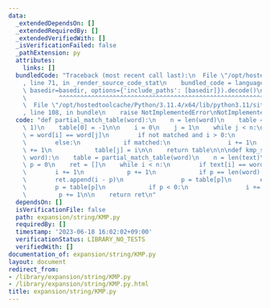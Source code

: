 ```yaml
---
data:
  _extendedDependsOn: []
  _extendedRequiredBy: []
  _extendedVerifiedWith: []
  _isVerificationFailed: false
  _pathExtension: py
  attributes:
    links: []
  bundledCode: "Traceback (most recent call last):\n  File \"/opt/hostedtoolcache/Python/3.11.4/x64/lib/python3.11/site-packages/onlinejudge_verify/documentation/build.py\"\
    , line 71, in _render_source_code_stat\n    bundled_code = language.bundle(stat.path,\
    \ basedir=basedir, options={'include_paths': [basedir]}).decode()\n          \
    \         ^^^^^^^^^^^^^^^^^^^^^^^^^^^^^^^^^^^^^^^^^^^^^^^^^^^^^^^^^^^^^^^^^^^^^^^^^^^^^^^^^\n\
    \  File \"/opt/hostedtoolcache/Python/3.11.4/x64/lib/python3.11/site-packages/onlinejudge_verify/languages/python.py\"\
    , line 108, in bundle\n    raise NotImplementedError\nNotImplementedError\n"
  code: "def partial_match_table(word):\n    n = len(word)\n    table = [0] * (n +\
    \ 1)\n    table[0] = -1\n\n    i = 0\n    j = 1\n    while j < n:\n        matched\
    \ = word[i] == word[j]\n        if not matched and i > 0:\n            i = table[i]\n\
    \        else:\n            if matched:\n                i += 1\n            j\
    \ += 1\n            table[j] = i\n\n    return table\n\n\ndef kmp_search(text,\
    \ word):\n    table = partial_match_table(word)\n    n = len(text)\n\n    i =\
    \ p = 0\n    ret = []\n    while i < n:\n        if text[i] == word[p]:\n    \
    \        i += 1\n            p += 1\n            if p == len(word):\n        \
    \        ret.append(i - p)\n                p = table[p]\n        else:\n    \
    \        p = table[p]\n            if p < 0:\n                i += 1\n       \
    \         p += 1\n\n    return ret\n"
  dependsOn: []
  isVerificationFile: false
  path: expansion/string/KMP.py
  requiredBy: []
  timestamp: '2023-06-18 16:02:02+09:00'
  verificationStatus: LIBRARY_NO_TESTS
  verifiedWith: []
documentation_of: expansion/string/KMP.py
layout: document
redirect_from:
- /library/expansion/string/KMP.py
- /library/expansion/string/KMP.py.html
title: expansion/string/KMP.py
---
```

